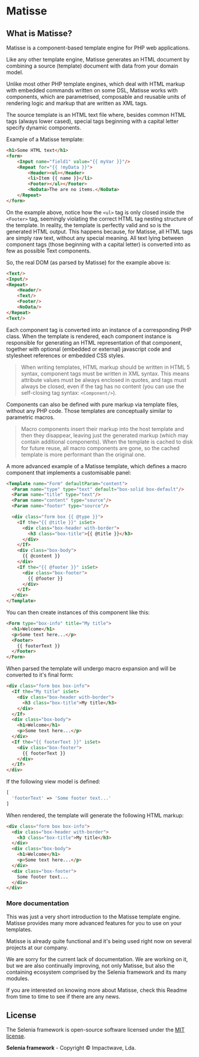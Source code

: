 # Matisse

## What is Matisse?

Matisse is a component-based template engine for PHP web applications.

Like any other template engine, Matisse generates an HTML document by combining a source (template) document with data from your domain model.

Unlike most other PHP template engines, which deal with HTML markup with embedded commands written on some DSL, Matisse works with components, which are parametrised, composable and reusable units of rendering logic and markup that are written as XML tags.

The source template is an HTML text file where, besides common HTML tags (always lower cased), special tags beginning with a capital letter specify dynamic components.

Example of a Matisse template:

```HTML
<h1>Some HTML text</h1>
<form>
	<Input name="field1" value="{{ myVar }}"/>
	<Repeat for="{{ !myData }}">
		<Header><ul></Header>
		<li>Item {{ name }}</li>
		<Footer></ul></Footer>
		<NoData>The are no items.</NoData>
	</Repeat>
</form>
```

On the example above, notice how the `<ul>` tag is only closed inside the `<Footer>` tag, seemingly violating the correct HTML tag nesting structure of the template. In reality, the template is perfectly valid and so is the generated HTML output. This happens because, for Matisse, all HTML tags are simply raw text, without any special meaning. All text lying between component tags (those beginning with a capital letter) is converted into as few as possible Text components.

So, the real DOM (as parsed by Matisse) for the example above is:

```HTML
<Text/>
<Input/>
<Repeat>
	<Header/>
	<Text/>
	<Footer/>
	<NoData/>
</Repeat>
<Text/>
```

Each component tag is converted into an instance of a corresponding PHP class. When the template is rendered, each component instance is responsible for generating an HTML representation of that component, together with optional (embedded or external) javascript code and stylesheet references or embedded CSS styles.

> When writing templates, HTML markup should be written in HTML 5 syntax, component tags must be written in XML syntax. This means attribute values must be always enclosed in quotes, and tags must always be closed, even if the tag has no content (you can use the self-closing tag syntax: `<Component/>`).

Components can also be defined with pure markup via template files, without any PHP code. Those templates are conceptually similar to parametric macros.

> Macro components insert their markup into the host template and then they disappear, leaving just the generated markup (which may contain additional components). When the template is cached to disk for future reuse, all macro components are gone, so the cached template is more performant than the original one.

A more advanced example of a Matisse template, which defines a macro component that implements a customisable panel:

```HTML
<Template name="Form" defaultParam="content">
  <Param name="type" type="text" default="box-solid box-default"/>
  <Param name="title" type="text"/>
  <Param name="content" type="source"/>
  <Param name="footer" type="source"/>

  <div class="form box {{ @type }}">
    <If the="{{ @title }}" isSet>
      <div class="box-header with-border">
        <h3 class="box-title">{{ @title }}</h3>
      </div>
    </If>
    <div class="box-body">
      {{ @content }}
    </div>
    <If the="{{ @footer }}" isSet>
      <div class="box-footer">
        {{ @footer }}
      </div>
    </If>
  </div>
</Template>
```

You can then create instances of this component like this:

```HTML
<Form type="box-info" title="My title">
  <h1>Welcome</h1>
  <p>Some text here...</p>
  <Footer>
    {{ footerText }}
  </Footer>
</Form>
```

When parsed the template will undergo macro expansion and will be converted to it's final form:

```HTML
<div class="form box box-info">
  <If the="My title" isSet>
    <div class="box-header with-border">
      <h3 class="box-title">My title</h3>
    </div>
  </If>
  <div class="box-body">
    <h1>Welcome</h1>
    <p>Some text here...</p>
  </div>
  <If the="{{ footerText }}" isSet>
    <div class="box-footer">
      {{ footerText }}
    </div>
  </If>
</div>
```

If the following view model is defined:

```PHP
[
  'footerText' => 'Some footer text...'
]
```

When rendered, the template will generate the following HTML markup:

```HTML
<div class="form box box-info">
  <div class="box-header with-border">
    <h3 class="box-title">My title</h3>
  </div>
  <div class="box-body">
    <h1>Welcome</h1>
    <p>Some text here...</p>
  </div>
  <div class="box-footer">
    Some footer text...
  </div>
</div>
```

### More documentation

This was just a very short introduction to the Matisse template engine. Matisse provides many more advanced features for you to use on your templates.

Matisse is already quite functional and it's being used right now on several projects at our company.

We are sorry for the current lack of documentation. We are working on it, but we are also continually improving, not only Matisse, but also the containing ecosystem comprised by the Selenia framework and its many modules.

If you are interested on knowing more about Matisse, check this Readme from time to time to see if there are any news.

## License

The Selenia framework is open-source software licensed under the [MIT license](http://opensource.org/licenses/MIT).

**Selenia framework** - Copyright &copy; Impactwave, Lda.
